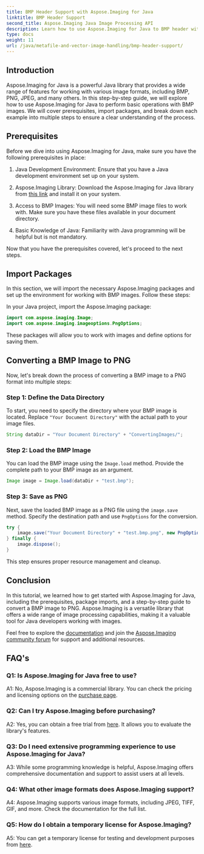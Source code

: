 ```yaml
---
title: BMP Header Support with Aspose.Imaging for Java
linktitle: BMP Header Support
second_title: Aspose.Imaging Java Image Processing API
description: Learn how to use Aspose.Imaging for Java to BMP header with ease. Import packages, load images, and save in different formats step-by-step.
type: docs
weight: 11
url: /java/metafile-and-vector-image-handling/bmp-header-support/
---
```

## Introduction

Aspose.Imaging for Java is a powerful Java library that provides a wide range of features for working with various image formats, including BMP, PNG, JPEG, and many others. In this step-by-step guide, we will explore how to use Aspose.Imaging for Java to perform basic operations with BMP images. We will cover prerequisites, import packages, and break down each example into multiple steps to ensure a clear understanding of the process.

## Prerequisites

Before we dive into using Aspose.Imaging for Java, make sure you have the following prerequisites in place:

1. Java Development Environment: Ensure that you have a Java development environment set up on your system.

2. Aspose.Imaging Library: Download the Aspose.Imaging for Java library from [this link](https://releases.aspose.com/imaging/java/) and install it on your system.

3. Access to BMP Images: You will need some BMP image files to work with. Make sure you have these files available in your document directory.

4. Basic Knowledge of Java: Familiarity with Java programming will be helpful but is not mandatory.

Now that you have the prerequisites covered, let's proceed to the next steps.

## Import Packages

In this section, we will import the necessary Aspose.Imaging packages and set up the environment for working with BMP images. Follow these steps:

In your Java project, import the Aspose.Imaging package:

```java
import com.aspose.imaging.Image;
import com.aspose.imaging.imageoptions.PngOptions;
```

These packages will allow you to work with images and define options for saving them.

## Converting a BMP Image to PNG

Now, let's break down the process of converting a BMP image to a PNG format into multiple steps:

### Step 1: Define the Data Directory

To start, you need to specify the directory where your BMP image is located. Replace `"Your Document Directory"` with the actual path to your image files.

```java
String dataDir = "Your Document Directory" + "ConvertingImages/";
```

### Step 2: Load the BMP Image

You can load the BMP image using the `Image.load` method. Provide the complete path to your BMP image as an argument.

```java
Image image = Image.load(dataDir + "test.bmp");
```

### Step 3: Save as PNG

Next, save the loaded BMP image as a PNG file using the `image.save` method. Specify the destination path and use `PngOptions` for the conversion.

```java
try {
    image.save("Your Document Directory" + "test.bmp.png", new PngOptions());
} finally {
    image.dispose();
}
```

This step ensures proper resource management and cleanup.

## Conclusion

In this tutorial, we learned how to get started with Aspose.Imaging for Java, including the prerequisites, package imports, and a step-by-step guide to convert a BMP image to PNG. Aspose.Imaging is a versatile library that offers a wide range of image processing capabilities, making it a valuable tool for Java developers working with images.

Feel free to explore the [documentation](https://reference.aspose.com/imaging/java/) and join the [Aspose.Imaging community forum](https://forum.aspose.com/) for support and additional resources.

## FAQ's

### Q1: Is Aspose.Imaging for Java free to use?

A1: No, Aspose.Imaging is a commercial library. You can check the pricing and licensing options on the [purchase page](https://purchase.aspose.com/buy).

### Q2: Can I try Aspose.Imaging before purchasing?

A2: Yes, you can obtain a free trial from [here](https://releases.aspose.com/). It allows you to evaluate the library's features.

### Q3: Do I need extensive programming experience to use Aspose.Imaging for Java?

A3: While some programming knowledge is helpful, Aspose.Imaging offers comprehensive documentation and support to assist users at all levels.

### Q4: What other image formats does Aspose.Imaging support?

A4: Aspose.Imaging supports various image formats, including JPEG, TIFF, GIF, and more. Check the documentation for the full list.

### Q5: How do I obtain a temporary license for Aspose.Imaging?

A5: You can get a temporary license for testing and development purposes from [here](https://purchase.aspose.com/temporary-license/).
